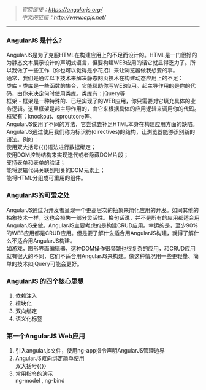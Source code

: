 > *官网链接：https://angularjs.org/*  
> *中文网链接：http://www.apjs.net/*  

___

### AngularJS 是什么?
AngularJS是为了克服HTML在构建应用上的不足而设计的。HTML是一门很好的为静态文本展示设计的声明式语言，但要构建WEB应用的话它就显得乏力了。所以我做了一些工作（你也可以觉得是小花招）来让浏览器做我想要的事。  
通常，我们是通过以下技术来解决静态网页技术在构建动态应用上的不足：  
类库&nbsp;-&nbsp;类库是一些函数的集合，它能帮助你写WEB应用。起主导作用的是你的代码，由你来决定何时使用类库。类库有：jQuery等  
框架&nbsp;-&nbsp;框架是一种特殊的、已经实现了的WEB应用，你只需要对它填充具体的业务逻辑。这里框架是起主导作用的，由它来根据具体的应用逻辑来调用你的代码。框架有：knockout、sproutcore等。   
AngularJS使用了不同的方法，它尝试去补足HTML本身在构建应用方面的缺陷。AngularJS通过使用我们称为标识符(directives)的结构，让浏览器能够识别新的语法。例如：  
使用双大括号{{}}语法进行数据绑定；  
使用DOM控制结构来实现迭代或者隐藏DOM片段；  
支持表单和表单的验证；  
能将逻辑代码关联到相关的DOM元素上；  
能将HTML分组成可重用的组件。  
### AngularJS的可爱之处
AngularJS通过为开发者呈现一个更高层次的抽象来简化应用的开发。如同其他的抽象技术一样，这也会损失一部分灵活性。换句话说，并不是所有的应用都适合用AngularJS来做。AngularJS主要考虑的是构建CRUD应用。幸运的是，至少90%的WEB应用都是CRUD应用。但是要了解什么适合用AngularJS构建，就得了解什么不适合用AngularJS构建。  
如游戏，图形界面编辑器，这种DOM操作很频繁也很复杂的应用，和CRUD应用就有很大的不同，它们不适合用AngularJS来构建。像这种情况用一些更轻量、简单的技术如jQuery可能会更好。
### AngularJS 的四个核心思想
1. 依赖注入
2. 模块化
3. 双向绑定
4. 语义化标签

### 第一个AngularJS Web应用
1. 引入angular.js文件，使用ng-app指令声明AngularJS管理边界
1. AngularJS双向绑定简单使用  
    双大括号{{}}
1. 常用指令的演示  
ng-model , ng-bind
